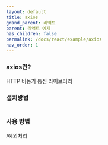 ```yaml
---
layout: default
title: axios
grand_parent: 리액트
parent: 리액트 예제
has_children: false
permalink: /docs/react/example/axios
nav_order: 1
---
```



### **axios란?**  
HTTP 비동기 통신 라이브러리 




### **설치방법**
```npm 

```




### **사용 방법**
/예외처리